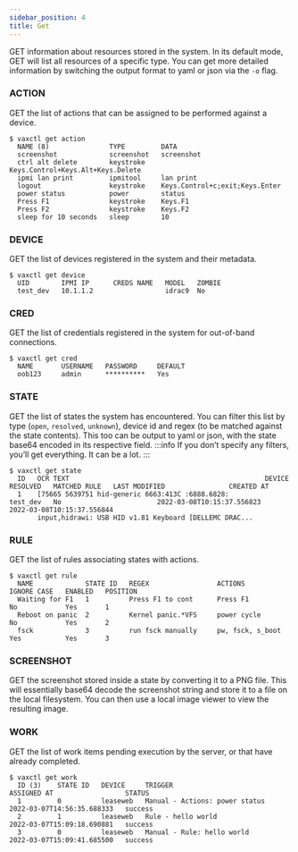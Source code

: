 ```yaml
---
sidebar_position: 4
title: Get
---
```


GET information about resources stored in the system. In its default mode, GET will list all resources of a specific type. You can get more detailed information by switching the output format to yaml or json via the `-o` flag.

### ACTION

GET the list of actions that can be assigned to be performed against a device.

```
$ vaxctl get action
  NAME (8)               TYPE         DATA
  screenshot             screenshot   screenshot
  ctrl alt delete        keystroke    Keys.Control+Keys.Alt+Keys.Delete
  ipmi lan print         ipmitool     lan print
  logout                 keystroke    Keys.Control+c;exit;Keys.Enter
  power status           power        status
  Press F1               keystroke    Keys.F1
  Press F2               keystroke    Keys.F2
  sleep for 10 seconds   sleep        10
```

### DEVICE

GET the list of devices registered in the system and their metadata.

```
$ vaxctl get device
  UID        IPMI IP      CREDS NAME   MODEL   ZOMBIE
  test_dev   10.1.1.2                  idrac9  No
```

### CRED

GET the list of credentials registered in the system for out-of-band connections.

```
$ vaxctl get cred
  NAME       USERNAME   PASSWORD     DEFAULT
  oob123     admin      **********   Yes
```

### STATE

GET the list of states the system has encountered. You can filter this list by type (`open`, `resolved`, `unknown`), device id and regex (to be matched against the state contents). This too can be output to yaml or json, with the state base64 encoded in its respective field.
:::info
If you don’t specify any filters, you’ll get everything. It can be a lot.
:::

```
$ vaxctl get state
  ID   OCR TEXT                                                 DEVICE     RESOLVED   MATCHED RULE   LAST MODIFIED                CREATED AT
  1    [75665 5639751 hid-generic 6663:413C :6888.6828:         test_dev   No                        2022-03-08T10:15:37.556823   2022-03-08T10:15:37.556844
       input,hidrawi: USB HID v1.81 Keyboard [DELLEMC DRAC...
```

### RULE

GET the list of rules associating states with actions.

```
$ vaxctl get rule
  NAME             STATE ID   REGEX                 ACTIONS              IGNORE CASE   ENABLED   POSITION
  Waiting for F1   1          Press F1 to cont      Press F1             No            Yes       1
  Reboot on panic  2          Kernel panic.*VFS     power cycle          No            Yes       2
  fsck             3          run fsck manually     pw, fsck, s_boot     Yes           Yes       3
```

### SCREENSHOT
GET the screenshot stored inside a state by converting it to a PNG file. This will essentially base64 decode the screenshot string and store it to a file on the local filesystem. You can then use a local image viewer to view the resulting image.

### WORK
GET the list of work items pending execution by the server, or that have already completed.

```
$ vaxctl get work
  ID (3)    STATE ID   DEVICE     TRIGGER                          ASSIGNED AT                  STATUS
  1         0          leaseweb   Manual - Actions: power status   2022-03-07T14:56:35.688333   success
  2         1          leaseweb   Rule - hello world               2022-03-07T15:09:18.690881   success
  3         0          leaseweb   Manual - Rule: hello world       2022-03-07T15:09:41.685500   success
```
